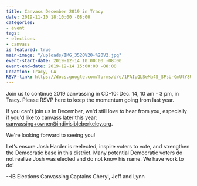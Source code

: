 ```yaml
---
title: Canvass December 2019 in Tracy
date: 2019-11-10 18:10:00 -08:00
categories:
- event
tags:
- elections
- canvass
is featured: true
main-image: "/uploads/IMG_3520%20-%20V2.jpg"
event-start-date: 2019-12-14 10:00:00 -08:00
event-end-date: 2019-12-14 15:00:00 -08:00
Location: Tracy, CA
RSVP-link: https://docs.google.com/forms/d/e/1FAIpQLSeMa4S_SPsU-CmUlY8U4eIO3bhAanwm91n_OVtlLwnO4R3XbQ/viewform
---
```


Join us to continue 2019 canvassing in CD-10: Dec. 14, 10 am - 3 pm, in Tracy.  Please RSVP here to keep the momentum going from last year. 

If you can't join us in December, we'd still love to hear from you, especially if you'd like to canvass later this year: canvassing+owner@indivisibleberkeley.org.  

We're looking forward to seeing you! 

Let’s ensure Josh Harder is reelected, inspire voters to vote, and strengthen the Democratic base in this district. Many potential Democratic voters do not realize Josh was elected and do not know his name. We have work to do! 

--IB Elections Canvassing Captains Cheryl, Jeff and Lynn